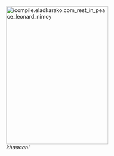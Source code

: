 <img class="aligncenter size-full wp-image-2627" src="https://icompile.eladkarako.com/_uploads/2015/02/icompile.eladkarako.com_rest_in_peace_leonard_nimoy.jpg" alt="icompile.eladkarako.com_rest_in_peace_leonard_nimoy" width="273" height="368" />
<br />
<em>khaaaan!</em>
<br />